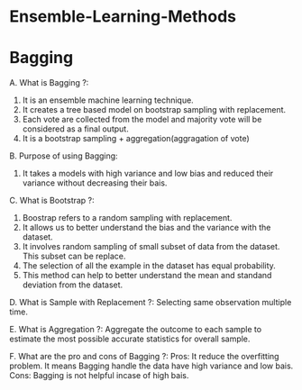 # Ensemble-Learning-Methods

# Bagging

A. What is Bagging ?: 
1. It is an ensemble machine learning technique. 
2. It creates a tree based model on bootstrap sampling with replacement. 
3. Each vote are collected from the model and majority vote will be considered as a final output.
4. It is a bootstrap sampling + aggregation(aggragation of vote)

B. Purpose of using Bagging:
1. It takes a models with high variance and low bias and reduced their variance without decreasing their bais.

C. What is Bootstrap ?:
1. Boostrap refers to a random sampling with replacement. 
2. It allows us to better understand the bias and the variance with the dataset. 
3. It involves random sampling of small subset of data from the dataset. This subset can be replace. 
4. The selection of all the example in the dataset has equal probability. 
5. This method can help to better understand the mean and standand deviation from the dataset.

D. What is Sample with Replacement ?:
Selecting same observation multiple time.

E. What is Aggregation ?:
Aggregate the outcome to each sample to estimate the most possible accurate statistics for overall sample.

F. What are the pro and cons of Bagging ?:
Pros: It reduce the overfitting problem. It means Bagging handle the data have high variance and low bais.
Cons: Bagging is not helpful incase of high bais.
